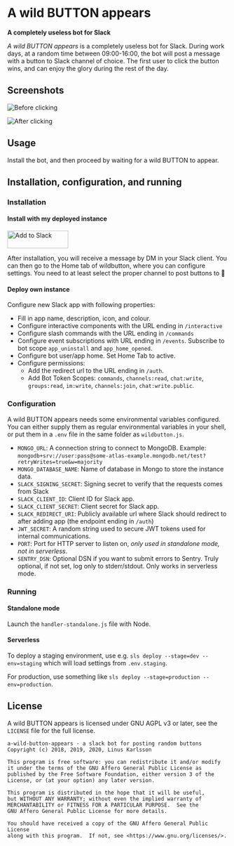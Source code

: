# A wild BUTTON appears

**A completely useless bot for Slack**

_A wild BUTTON appears_ is a completely useless bot for Slack.
During work days, at a random time between 09:00-16:00, the bot will post a message with a button to Slack channel of choice.
The first user to click the button wins, and can enjoy the glory during the rest of the day.

## Screenshots

![Before clicking](/../screenshots/before.png?raw=true "Before clicking")

![After clicking](/../screenshots/after.png?raw=true "After clicking")

## Usage

Install the bot, and then proceed by waiting for a wild BUTTON to appear.

## Installation, configuration, and running

### Installation

#### Install with my deployed instance

<a href="https://slack.com/oauth/v2/authorize?client_id=398308658001.1314237615088&scope=commands,channels:read,chat:write,groups:read,im:write,channels:join,chat:write.public&user_scope="><img alt="Add to Slack" height="40" width="139" src="https://platform.slack-edge.com/img/add_to_slack.png" srcSet="https://platform.slack-edge.com/img/add_to_slack.png 1x, https://platform.slack-edge.com/img/add_to_slack@2x.png 2x" /></a>

After installation, you will receive a message by DM in your Slack client. You can then go to the Home tab of wildbutton, where you can configure settings. You need to at least select the proper channel to post buttons to :slightly_smiling_face:

#### Deploy own instance

Configure new Slack app with following properties:

* Fill in app name, description, icon, and colour.
* Configure interactive components with the URL ending in `/interactive`
* Configure slash commands with the URL ending in `/commands`
* Configure event subscriptions with URL ending in `/events`. Subscribe to bot scope `app_uninstall` and `app_home_opened`.
* Configure bot user/app home. Set Home Tab to active.
* Configure permissions:
  * Add the redirect url to the URL ending in `/auth`.
  * Add Bot Token Scopes: `commands`, `channels:read`, `chat:write`, `groups:read`, `im:write`, `channels:join`, `chat:write.public`.

### Configuration

A wild BUTTON appears needs some environmental variables configured. You can either supply them as regular
environmental variables in your shell, or put them in a `.env` file in the same folder as
`wildbutton.js`.

 * `MONGO_URL`: A connection string to connect to MongoDB. Example: `mongodb+srv://user:pass@some-atlas-example.mongodb.net/test?retryWrites=true&w=majority`
 * `MONGO_DATABASE_NAME`: Name of database in Mongo to store the instance data.
 * `SLACK_SIGNING_SECRET`: Signing secret to verify that the requests comes from Slack
 * `SLACK_CLIENT_ID`: Client ID for Slack app.
 * `SLACK_CLIENT_SECRET`: Client secret for Slack app.
 * `SLACK_REDIRECT_URI`: Publicly available url where Slack should redirect to after adding app (the endpoint ending in `/auth`)
 * `JWT_SECRET`: A random string used to secure JWT tokens used for internal communications.
 * `PORT`: Port for HTTP server to listen on, *only used in standalone mode, not in serverless*.
 * `SENTRY_DSN`: Optional DSN if you want to submit errors to Sentry. Truly optional, if not set, log only to stderr/stdout. Only works in serverless mode.

### Running

#### Standalone mode

Launch the `handler-standalone.js` file with Node.

#### Serverless

To deploy a staging environment, use e.g. `sls deploy --stage=dev --env=staging` which will load settings from `.env.staging`.

For production, use something like `sls deploy --stage=production --env=production`.

## License

A wild BUTTON appears is licensed under GNU AGPL v3 or later, see the `LICENSE` file for the full license.

```
a-wild-button-appears - a slack bot for posting random buttons
Copyright (c) 2018, 2019, 2020, Linus Karlsson

This program is free software: you can redistribute it and/or modify
it under the terms of the GNU Affero General Public License as
published by the Free Software Foundation, either version 3 of the
License, or (at your option) any later version.

This program is distributed in the hope that it will be useful,
but WITHOUT ANY WARRANTY; without even the implied warranty of
MERCHANTABILITY or FITNESS FOR A PARTICULAR PURPOSE.  See the
GNU Affero General Public License for more details.

You should have received a copy of the GNU Affero General Public License
along with this program.  If not, see <https://www.gnu.org/licenses/>.
```
